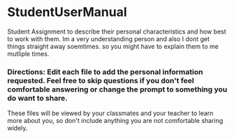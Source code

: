 # StudentUserManual
Student Assignment to describe their personal characteristics and how best to work with them. 
Im a very understanding person and also I dont get things straight away soemtimes. so you might have to explain them to me mutliple times. 
### Directions: Edit each file to add the personal information requested. Feel free to skip questions if you don't feel comfortable answering or change the prompt to something you do want to share. 

These files will be viewed by your classmates and your teacher to learn more about you, so don't include anything you are not comfortable sharing widely. 
